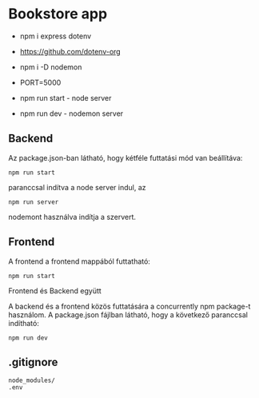# Bookstore app

- npm i express dotenv

- https://github.com/dotenv-org

- npm i -D nodemon

- PORT=5000

- npm run start - node server
- npm run dev - nodemon server


## Backend

Az package.json-ban látható, hogy kétféle futtatási mód van beállítáva:

```
npm run start
```

paranccsal indítva a node server indul, az 

```
npm run server
```

nodemont használva indítja a szervert.

## Frontend

A frontend a frontend mappából futtatható:

```
npm run start
```

Frontend és Backend együtt

A backend és a frontend közös futtatására a concurrently npm package-t használom. A package.json fájlban látható, hogy a következő paranccsal indítható:

```
npm run dev
```

## .gitignore
```
node_modules/
.env
```

